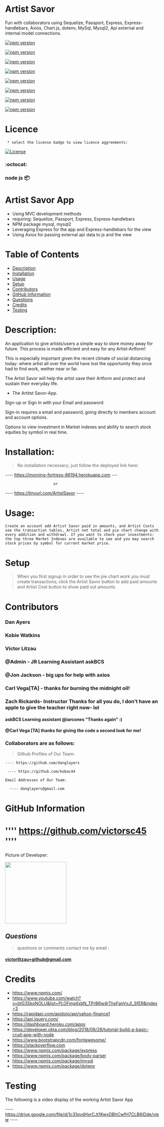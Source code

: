 # Artist Savor
 Fun with collaborators using Sequelize, Passport, Express, Express-handlebars, Axios, 
 Chart.js, dotenv, MySql, Mysql2, Api external and internal model connections.

[![npm version](https://img.shields.io/badge/express--handlebars-----v5.1.0-orange)](https://www.npmjs.com/package/express-handlebars)

[![npm version](https://img.shields.io/badge/sequelize-----v6.3.5-pink)](https://www.npmjs.com/package/sequelize)

[![npm version](https://img.shields.io/badge/mysql-----v2.18.1-blue)](https://www.npmjs.com/package/mysql)

[![npm version](https://img.shields.io/badge/Express-----v4.17.1-brightgreen)](https://www.npmjs.com/package/express)

[![npm version](https://img.shields.io/badge/Passport-----v4.17.1-yellow)](https://www.npmjs.com/package/passport)

[![npm version](https://img.shields.io/badge/bcryptjs-----v2.4.3-blue)](https://www.npmjs.com/package/bcryptjs)

[![npm version](https://img.shields.io/badge/chartjs-----v2.9.3-blue)](https://www.npmjs.com/package/chart.js)

[![npm version](https://img.shields.io/badge/dotenv-----v8.2.0-orange)](https://www.npmjs.com/package/dotenv)

 # Licence
  
  >  
     * select the license badge to view licence aggreements:

     
[![License](https://img.shields.io/badge/License-MIT-lime.svg)](https://opensource.org/licenses/MIT)

  ### :octocat:

  ### node js :package: 

# Artist Savor App

* Using MVC development methods
* requiring: Sequelize, Passport, Express, Express-handlebars
* NPM package mysql, mysql2
* Leveraging Express for the app and Express-handlebars for the view
* Using Axios for passing external api data to js and the view

# Table of Contents
  <!-- toc -->
  * [Description](#description)
  * [Installation](#installation)
  * [Usage](#usage)
  * [Setup](#setup)
  * [Contributors](#contributors)
  * [GitHub Information](#github-information)
  * [Questions](#questions)
  * [Credits](#credits)
  * [Testing](#testing)
   <!-- toc stop -->

# Description:
>
  An application to give artists/users a simple way to store money away for future. This process is made efficient and easy for any Artist-Artform!

  This is especially important given the recent climate of social distancing today: where artist all over the world have lost the opportunity they once had to find work, wether near or far.

  The Artist Savor will help the artist save their Artform and protect and sustain their everyday life.

 * The Artitst Savor-App.

  Sign-up or Sign In with your Email and password

  Sign-in requires a email and password, going directly to members account and account options.

  Options to view investment in Market indexes and ability to search stock equities by symbol in real time.

# Installation:

  > No installation necessary; just follow the deployed link here:

   ---- https://morning-fortress-86194.herokuapp.com ---

                          or

   ---- https://tinyurl.com/ArtistSavor ----

# Usage:

    Create an account add Artist Savor paid in amounts, and Artist Costs see the transaction tables, Artist net total and pie chart change with every addition and withdrawl. If you want to check your investments: the top three Market Indexes are available to see and you may search stock prices by symbol for current market price.
# Setup 

  > When you first signup in order to see the pie chart work you must create transactions; click the Artist Savor button to add paid amounts and Artist Cost button to show paid out amounts.

# Contributors

### Dan Ayers
### Kobie Watkins
### Victor Litzau
### @Admin - JR Learning Assistant askBCS
### @Jon Jackson - big ups for help with axios
### Carl Vega[TA] - thanks for burning the midnight oil!
### Zach Rickards- Instructor Thanks for all you do, I don't have an apple to give the teacher right now- lol
#### askBCS Learning assistant @iarcones "Thanks again" :)
#### @Carl Vega [TA] thanks for giving the code a second look for me!
### Collaborators are as follows:

  > Github Profiles of Our Team:
  
    ---- https://github.com/danglayers

     ---- https://github.com/kobac44 

    Email Addresses of Our Team: 
    
      ---- danglayers@gmail.com

# GitHub Information
 
  # '''' https://github.com/victorsc45 ''''

  Picture of Developer: 

  <img src="https://avatars0.githubusercontent.com/victorsc45" width="200px" >
  
  ## *Questions*

  > questions or comments contact me by email : 

     
  ####  victorlitzau+github@gmail.com

# Credits 

  * https://www.npmjs.com/
  * https://www.youtube.com/watch?v=btG3SkoNOLU&list=PLOFmg4xbN_TPrB6w4rThsFanVxJI_SfER&index=3
  * https://rapidapi.com/apidojo/api/yahoo-finance1
  * https://api.jquery.com/
  * https://dashboard.heroku.com/apps
  * https://developer.okta.com/blog/2018/06/28/tutorial-build-a-basic-crud-app-with-node
  * https://www.bootstrapcdn.com/fontawesome/
  * https://stackoverflow.com
  * https://www.npmjs.com/package/express
  * https://www.npmjs.com/package/body-parser
  * https://www.npmjs.com/package/mysql
  * https://www.npmjs.com/package/dotenv

# Testing

  The following is a video display of the working Artist Savor App

 ---- https://drive.google.com/file/d/1c31qvdHxrCJt1KwxDBhCwfH7CLB6jDde/view ----




